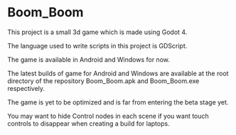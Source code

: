 # Boom_Boom
This project is a small 3d game which is made using Godot 4.

The language used to write scripts in this project is GDScript.

The game is available in Android and Windows for now.

The latest builds of game for Android and Windows are available at the root directory of the repository Boom_Boom.apk and Boom_Boom.exe respectively.

The game is yet to be optimized and is far from entering the beta stage yet.

You may want to hide Control nodes in each scene if you want touch controls to disappear when creating a build for laptops.
